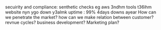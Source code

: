 secuirity and compliance: senthetic checks eg aws 3ndhm tools t36ihm website nyn ygo down y3almk
uptime : 99% 4days downs ayear
How can we penetrate the market?
how can we make relation between customer?
revnue cycles?
business development?
Marketing plan?